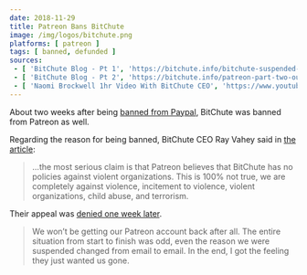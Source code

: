 ```yaml
---
date: 2018-11-29
title: Patreon Bans BitChute
image: /img/logos/bitchute.png
platforms: [ patreon ]
tags: [ banned, defunded ]
sources:
 - [ 'BitChute Blog - Pt 1', 'https://bitchute.info/bitchute-suspended-by-patreon-but-theres-more/' ]
 - [ 'BitChute Blog - Pt 2', 'https://bitchute.info/patreon-part-two-our-appeal-was-denied/' ]
 - [ 'Naomi Brockwell 1hr Video With BitChute CEO', 'https://www.youtube.com/watch?v=wvvJOxJUlcQ' ]
---
```


About two weeks after being [banned from Paypal](https://bitchute.info/bitchutes-immediate-removal-from-paypal/), BitChute was banned from Patreon as well.

Regarding the reason for being banned, BitChute CEO Ray Vahey said in [the article](https://bitchute.info/bitchute-suspended-by-patreon-but-theres-more/):
> ...the most serious claim is that Patreon believes that BitChute has no policies against violent organizations.
> This is 100% not true, we are completely against violence, incitement to violence, violent organizations, child abuse, and terrorism.

Their appeal was [denied one week later](https://bitchute.info/patreon-part-two-our-appeal-was-denied/).
> We won’t be getting our Patreon account back after all. The entire situation from start to finish was odd, even the reason we were suspended changed from email to email. In the end, I got the feeling they just wanted us gone.
